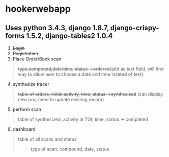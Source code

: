 # hookerwebapp
## Uses python 3.4.3, django 1.8.7, django-crispy-forms 1.5.2, django-tables2 1.0.4

1. ~~Login~~
2. ~~Registration~~
3. Place Order/Book scan
>~~type,compound,date/time, status ->ordered~~(add as text field, will find way to allow user to choose a date and time instead of text)

4. synthesize tracer 
>~~table of orders, initial activity, ~~time~~, status ->synthesized~~ (can display new row, need to update existing record)

5. perform scan
>table of synthesized, activity at TOI, time, status -> completed

6. dashboard
>table of all scans and status
>>type of scan, compound, date, status
